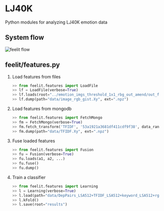 LJ40K
=====

Python modules for analyzing LJ40K emotion data

## System flow

![feelit flow](https://cloud.githubusercontent.com/assets/1659204/5698196/fd3873e8-9a42-11e4-803e-81c59a12c143.png)


## feelit/features.py

1. Load features from files

	```python
	>> from feelit.features import LoadFile
	>> lf = LoadFile(verbose=True)
	>> lf.loads(root="../emotion_imgs_threshold_1x1_rbg_out_amend/out_f1", data_range=800)
	>> lf.dump(path="data/image_rgb_gist.Xy", ext=".npz")
	```
2. Load features from mongodb

	```python
	>> from feelit.features import FetchMongo
	>> fm = FetchMongo(verbose=True)
	>> fm.fetch_transform('TFIDF', '53a1921a3681df411cdf9f38', data_range=800)
	>> fm.dump(path="data/TFIDF.Xy", ext=".npz")
	```

3. Fuse loaded features

	```python
	>> from feelit.features import Fusion
	>> fu = Fusion(verbose=True)
	>> fu.loads(a1, a2, ...)
	>> fu.fuse()
	>> fu.dump()
	```
4. Train a classifier

	```python
	>> from feelit.features import Learning
	>> l = Learning(verbose=True)
	>> l.load(path="data/DepPairs_LSA512+TFIDF_LSA512+keyword_LSA512+rgba_gist+rgba_phog.Xy.npz")
	>> l.kFold()
	>> l.save(root="results")
	```
